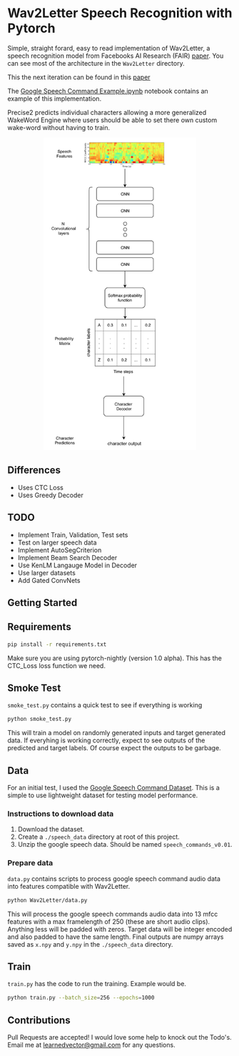 # Wav2Letter Speech Recognition with Pytorch

Simple, straight forard, easy to read implementation of Wav2Letter, a speech recognition model from Facebooks AI Research (FAIR) [paper](https://arxiv.org/pdf/1609.03193.pdf). You can see most of the architecture in the `Wav2Letter` directory.

This the next iteration can be found in this [paper](https://arxiv.org/abs/1712.09444)

The [Google Speech Command Example.ipynb](https://github.com/LearnedVector/Wav2Letter/blob/master/Google%20Speech%20Command%20Example.ipynb) notebook contains an example of this implementation.

Precise2 predicts individual characters allowing a more generalized WakeWord Engine where users should be able to set there own custom wake-word without having to train.

<p align="center">
  <img src="Wav2Letter-diagram.png" alt="Precise 2 Diagram" height="700"/>
</p>

## Differences

* Uses CTC Loss
* Uses Greedy Decoder

## TODO

* Implement Train, Validation, Test sets
* Test on larger speech data
* Implement AutoSegCriterion
* Implement Beam Search Decoder
* Use KenLM Langauge Model in Decoder
* Use larger datasets
* Add Gated ConvNets

## Getting Started

## Requirements

```bash
pip install -r requirements.txt
```

Make sure you are using pytorch-nightly (version 1.0 alpha). This has the CTC_Loss loss function we need.

## Smoke Test

`smoke_test.py` contains a quick test to see if everything is working

```bash
python smoke_test.py
```

This will train a model on randomly generated inputs and target generated data. If everyhing is working correctly, expect to see outputs of the predicted and target labels. Of course expect the outputs to be garbage.

## Data

For an initial test, I used the [Google Speech Command Dataset](https://www.kaggle.com/c/tensorflow-speech-recognition-challenge/data). This is a simple to use lightweight dataset for testing model performance.

### Instructions to download data

1. Download the dataset.
2. Create a `./speech_data` directory at root of this project.
3. Unzip the google speech data. Should be named `speech_commands_v0.01`.

### Prepare data

`data.py` contains scripts to process google speech command audio data into features compatible with Wav2Letter.

```bash
python Wav2Letter/data.py
```

This will process the google speech commands audio data into 13 mfcc features with a max framelength of 250 (these are short audio clips). Anything less will be padded with zeros. Target data will be integer encoded and also padded to have the same length. Final outputs are numpy arrays saved as `x.npy` and `y.npy` in the `./speech_data` directory.

## Train

`train.py` has the code to run the training. Example would be.

```bash
python train.py --batch_size=256 --epochs=1000
```

## Contributions

Pull Requests are accepted! I would love some help to knock out the Todo's. Email me at learnedvector@gmail.com for any questions.
